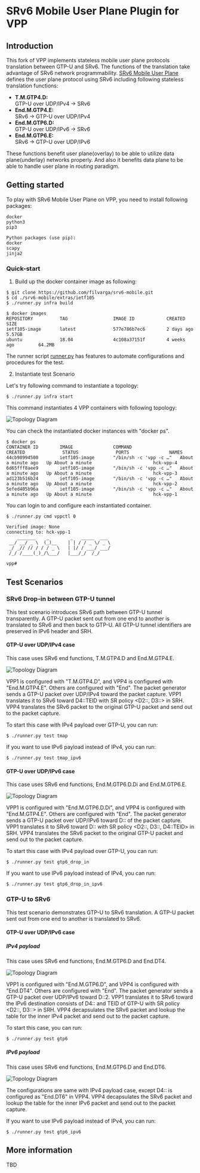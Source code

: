 SRv6 Mobile User Plane Plugin for VPP
========================

## Introduction

This fork of VPP implements stateless mobile user plane protocols translation between GTP-U and SRv6.
The functions of the translation take advantage of SRv6 network programmability.
[SRv6 Mobile User Plane](https://tools.ietf.org/html/draft-ietf-dmm-srv6-mobile-uplane) defines the user plane protocol using SRv6
including following stateless translation functions:

- **T.M.GTP4.D:**  
   GTP-U over UDP/IPv4 -> SRv6
- **End.M.GTP4.E:**  
   SRv6 -> GTP-U over UDP/IPv4
- **End.M.GTP6.D:**   
   GTP-U over UDP/IPv6 -> SRv6
- **End.M.GTP6.E:**  
   SRv6 -> GTP-U over UDP/IPv6

These functions benefit user plane(overlay) to be able to utilize data plane(underlay) networks properly. And also it benefits
data plane to be able to handle user plane in routing paradigm.

## Getting started
To play with SRv6 Mobile User Plane on VPP, you need to install following packages:

	docker
	python3
	pip3

	Python packages (use pip):
	docker
	scapy
	jinja2


### Quick-start

1. Build up the docker container image as following:

```
$ git clone https://github.com/filvarga/srv6-mobile.git
$ cd ./srv6-mobile/extras/ietf105
$ ./runner.py infra build

$ docker images
REPOSITORY          TAG                 IMAGE ID            CREATED             SIZE
ietf105-image       latest              577e786b7ec6        2 days ago          5.57GB
ubuntu              18.04               4c108a37151f        4 weeks ago         64.2MB

```

The runner script [runner.py](test/runner.py) has features to automate configurations and procedures for the test.

2. Instantiate test Scenario

Let's try following command to instantiate a topology:

```
$ ./runner.py infra start
```

This command instantiates 4 VPP containers with following topology:

![Topology Diagram](test/topo-init.png)

You can check the instantiated docker instances with "docker ps".


```
$ docker ps
CONTAINER ID        IMAGE               COMMAND                  CREATED              STATUS              PORTS               NAMES
44cb98994500        ietf105-image       "/bin/sh -c 'vpp -c …"   About a minute ago   Up About a minute                       hck-vpp-4
6d65fff8aee9        ietf105-image       "/bin/sh -c 'vpp -c …"   About a minute ago   Up About a minute                       hck-vpp-3
ad123b516b24        ietf105-image       "/bin/sh -c 'vpp -c …"   About a minute ago   Up About a minute                       hck-vpp-2
5efed405b96a        ietf105-image       "/bin/sh -c 'vpp -c …"   About a minute ago   Up About a minute                       hck-vpp-1

```

You can login to and configure each instantiated container.

```
$ ./runner.py cmd vppctl 0

Verified image: None
connecting to: hck-vpp-1
    _______    _        _   _____  ___
 __/ __/ _ \  (_)__    | | / / _ \/ _ \
 _/ _// // / / / _ \   | |/ / ___/ ___/
 /_/ /____(_)_/\___/   |___/_/  /_/    

vpp#
```

## Test Scenarios
### SRv6 Drop-in between GTP-U tunnel

This test scenario introduces SRv6 path between GTP-U tunnel transparently. A GTP-U packet sent out from one end to another is translated to SRv6 and then back to GTP-U. All GTP-U tunnel identifiers are preserved in IPv6 header and SRH.


#### GTP-U over UDP/IPv4 case

This case uses SRv6 end functions, T.M.GTP4.D and End.M.GTP4.E.

![Topology Diagram](test/topo-test_gtp4d.png)

VPP1 is configured with "T.M.GTP4.D", and VPP4 is configured with "End.M.GTP4.E". Others are configured with "End". The packet generator sends a GTP-U packet over UDP/IPv4 toward the packet capture. VPP1 translates it to SRv6 toward D4::TEID with SR policy <D2::, D3::> in SRH. VPP4 translates the SRv6 packet to the original GTP-U packet and send out to the packet capture.

To start this case with IPv4 payload over GTP-U, you can run:

```
$ ./runner.py test tmap
```

If you want to use IPv6 payload instead of IPv4, you can run:

```
$ ./runner.py test tmap_ipv6
```


#### GTP-U over UDP/IPv6 case

This case uses SRv6 end functions, End.M.GTP6.D.Di and End.M.GTP6.E.

![Topology Diagram](test/topo-test_gtp6d.png)

VPP1 is configured with "End.M.GTP6.D.Di", and VPP4 is configured with "End.M.GTP4.E". Others are configured with "End". The packet generator sends a GTP-U packet over UDP/IPv6 toward D:: of the packet capture. VPP1 translates it to SRv6 toward D:: with SR policy <D2::, D3::, D4::TEID> in SRH. VPP4 translates the SRv6 packet to the original GTP-U packet and send out to the packet capture.

To start this case with IPv4 payload over GTP-U, you can run:

```
$ ./runner.py test gtp6_drop_in
```

If you want to use IPv6 payload instead of IPv4, you can run:

```
$ ./runner.py test gtp6_drop_in_ipv6
```


### GTP-U to SRv6

This test scenario demonstrates GTP-U to SRv6 translation. A GTP-U packet sent out from one end to another is translated to SRv6.

#### GTP-U over UDP/IPv6 case

##### IPv4 payload

This case uses SRv6 end functions, End.M.GTP6.D and End.DT4.

![Topology Diagram](test/topo-test_gtp6.png)

VPP1 is configured with "End.M.GTP6.D", and VPP4 is configured with "End.DT4". Others are configured with "End". The packet generator sends a GTP-U packet over UDP/IPv6 toward D::2. VPP1 translates it to SRv6 toward the IPv6 destination consists of D4:: and TEID of GTP-U with SR policy <D2::, D3::> in SRH. VPP4 decapsulates the SRv6 packet and lookup the table for the inner IPv4 packet and send out to the packet capture.

To start this case, you can run:

```
$ ./runner.py test gtp6
```

##### IPv6 payload

This case uses SRv6 end functions, End.M.GTP6.D and End.DT6.


![Topology Diagram](test/topo-test_gtp6ip6.png)

The configurations are same with IPv4 payload case, except D4:: is configured as "End.DT6" in VPP4. VPP4 decapsulates the SRv6 packet and lookup the table for the inner IPv6 packet and send out to the packet capture.

If you want to use IPv6 payload instead of IPv4, you can run:

```
$ ./runner.py test gtp6_ipv6
```

## More information
TBD
